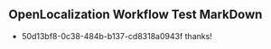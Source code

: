 ## OpenLocalization Workflow Test MarkDown
* 50d13bf8-0c38-484b-b137-cd8318a0943f thanks!

<!--HONumber=Aug16_HO2-->


